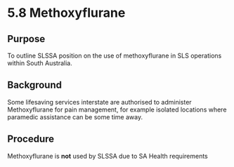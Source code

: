 # 5.8 Methoxyflurane

## Purpose

To outline SLSSA position on the use of methoxyflurane in SLS operations within South Australia.

## Background

Some lifesaving services interstate are authorised to administer Methoxyflurane for pain management, for example isolated locations where paramedic assistance can be some time away.

## Procedure

Methoxyflurane is **not** used by SLSSA due to SA Health requirements